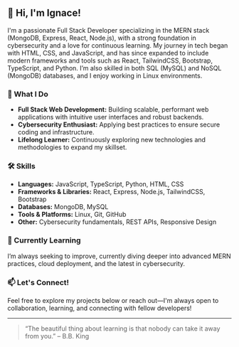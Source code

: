 ## 👋 Hi, I'm Ignace!

I'm a passionate Full Stack Developer specializing in the MERN stack (MongoDB, Express, React, Node.js), with a strong foundation in cybersecurity and a love for continuous learning. My journey in tech began with HTML, CSS, and JavaScript, and has since expanded to include modern frameworks and tools such as React, TailwindCSS, Bootstrap, TypeScript, and Python. I’m also skilled in both SQL (MySQL) and NoSQL (MongoDB) databases, and I enjoy working in Linux environments.

### 🚀 What I Do
- **Full Stack Web Development:** Building scalable, performant web applications with intuitive user interfaces and robust backends.
- **Cybersecurity Enthusiast:** Applying best practices to ensure secure coding and infrastructure.
- **Lifelong Learner:** Continuously exploring new technologies and methodologies to expand my skillset.

### 🛠️ Skills
- **Languages:** JavaScript, TypeScript, Python, HTML, CSS
- **Frameworks & Libraries:** React, Express, Node.js, TailwindCSS, Bootstrap
- **Databases:** MongoDB, MySQL
- **Tools & Platforms:** Linux, Git, GitHub
- **Other:** Cybersecurity fundamentals, REST APIs, Responsive Design

### 🌱 Currently Learning
I’m always seeking to improve, currently diving deeper into advanced MERN practices, cloud deployment, and the latest in cybersecurity.

### 📫 Let's Connect!
Feel free to explore my projects below or reach out—I'm always open to collaboration, learning, and connecting with fellow developers!

---

> “The beautiful thing about learning is that nobody can take it away from you.” – B.B. King
